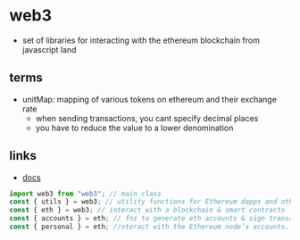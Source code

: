 # web3

- set of libraries for interacting with the ethereum blockchain from javascript land

## terms

- unitMap: mapping of various tokens on ethereum and their exchange rate
  - when sending transactions, you cant specify decimal places
  - you have to reduce the value to a lower denomination

## links

- [docs](https://web3js.readthedocs.io)

```js
import web3 from "web3"; // main class
const { utils } = web3; // utility functions for Ethereum dapps and other web3.js packages.
const { eth } = web3; // interact with a blockchain & smart contracts
const { accounts } = eth; // fns to generate eth accounts & sign transactions & data
const { personal } = eth; //nteract with the Ethereum node’s accounts.
```

